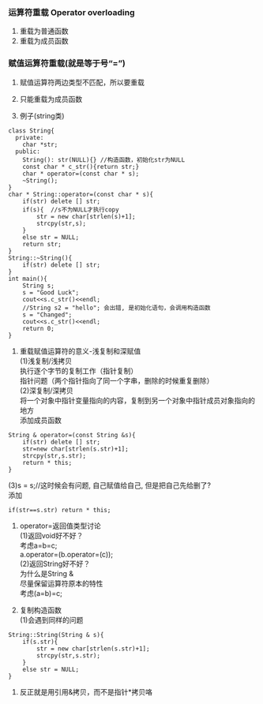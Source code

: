 ### 运算符重载 Operator overloading

1. 重载为普通函数
2. 重载为成员函数

### 赋值运算符重载\(就是等于号“=”\)

1. 赋值运算符两边类型不匹配，所以要重载
2. 只能重载为成员函数

3. 例子\(string类\)

```
class String{  
  private:  
    char *str;  
  public:  
    String(): str(NULL){} //构造函数，初始化str为NULL  
    const char * c_str(){return str;}  
    char * operator=(const char * s);  
    ~String();  
}  
char * String::operator=(const char * s){  
    if(str) delete [] str;  
    if(s){  //s不为NULL才执行copy  
        str = new char[strlen(s)+1];  
        strcpy(str,s);  
    }  
    else str = NULL;  
    return str;  
}  
String::~String(){  
    if(str) delete [] str;  
}  
int main(){  
    String s;  
    s = "Good Luck";  
    cout<<s.c_str()<<endl;  
    //String s2 = "hello"; 会出错, 是初始化语句，会调用构造函数  
    s = "Changed";  
    cout<<s.c_str()<<endl;  
    return 0;  
}  
```

1. 重载赋值运算符的意义-浅复制和深赋值  
   \(1\)浅复制/浅拷贝  
   执行逐个字节的复制工作（指针复制）  
   指针问题（两个指针指向了同一个字串，删除的时候重复删除）  
   \(2\)深复制/深拷贝  
   将一个对象中指针变量指向的内容，复制到另一个对象中指针成员对象指向的地方  
   添加成员函数  

```
String & operator=(const String &s){  
    if(str) delete [] str;  
    str=new char[strlen(s.str)+1];  
    strcpy(str,s.str);  
    return * this;  
}  
```

\(3\)s = s;//这时候会有问题, 自己赋值给自己, 但是把自己先给删了?  
添加

```
if(str==s.str) return * this;
```

1. operator=返回值类型讨论  
   \(1\)返回void好不好？  
   考虑a=b=c;  
   a.operator=\(b.operator=\(c\)\);  
   \(2\)返回String好不好？  
   为什么是String &  
   尽量保留运算符原本的特性  
   考虑\(a=b\)=c;

2. 复制构造函数  
   \(1\)会遇到同样的问题

```
String::String(String & s){
    if(s.str){    
        str = new char[strlen(s.str)+1];    
        strcpy(str,s.str);    
    }    
    else str = NULL;    
}  
```

1. 反正就是用引用&拷贝，而不是指针\*拷贝咯



